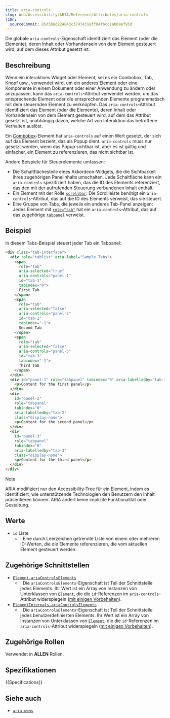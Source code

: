 ```yaml
---
title: aria-controls
slug: Web/Accessibility/ARIA/Reference/Attributes/aria-controls
l10n:
  sourceCommit: 85d5b8d224843c37974318ff04fbcc1ab69ef95d
---
```


Die globale `aria-controls`-Eigenschaft identifiziert das Element (oder die Elemente), deren Inhalt oder Vorhandensein von dem Element gesteuert wird, auf dem dieses Attribut gesetzt ist.

## Beschreibung

Wenn ein interaktives Widget oder Element, sei es ein Combobox, Tab, Knopf usw., verwendet wird, um ein anderes Element oder eine Komponente in einem Dokument oder einer Anwendung zu ändern oder anzupassen, kann das `aria-controls`-Attribut verwendet werden, um das entsprechende Element oder die entsprechenden Elemente programmatisch mit dem steuernden Element zu verknüpfen. Das `aria-controls`-Attribut identifiziert das Element (oder die Elemente), deren Inhalt oder Vorhandensein von dem Element gesteuert wird, auf dem das Attribut gesetzt ist, unabhängig davon, welche Art von Interaktion das betroffene Verhalten auslöst.

Ein [Combobox](/de/docs/Web/Accessibility/ARIA/Reference/Roles/combobox_role)-Element hat `aria-controls` auf einen Wert gesetzt, der sich auf das Element bezieht, das als Popup dient. `aria-controls` muss nur gesetzt werden, wenn das Popup sichtbar ist, aber es ist gültig und einfacher, ein Element zu referenzieren, das nicht sichtbar ist.

Andere Beispiele für Steuerelemente umfassen:

- Die Schaltflächesteile eines Akkordeon-Widgets, die die Sichtbarkeit ihres zugehörigen Panelinhalts umschalten. Jede Schaltfläche kann ein `aria-controls` spezifiziert haben, das die ID des Elements referenziert, das den mit der aufrufenden Steuerung verbundenen Inhalt enthält.
- Ein Element mit der Rolle [`scrollbar`](/de/docs/Web/Accessibility/ARIA/Reference/Roles/scrollbar_role): Die Scrollleiste benötigt ein `aria-controls`-Attribut, das auf die ID des Elements verweist, das sie steuert.
- Eine Gruppe von Tabs, die jeweils ein anderes Tab-Panel anzeigen: Jedes Element mit [`role="tab"`](/de/docs/Web/Accessibility/ARIA/Reference/Roles/tab_role) hat ein `aria-controls`-Attribut, das auf das zugehörige [`tabpanel`](/de/docs/Web/Accessibility/ARIA/Reference/Roles/tabpanel_role) verweist.

## Beispiel

In diesem Tabs-Beispiel steuert jeder Tab ein Tabpanel:

```html
<div class="tab-interface">
  <div role="tablist" aria-label="Sample Tabs">
    <span
      role="tab"
      aria-selected="true"
      aria-controls="panel-1"
      id="tab-1"
      tabindex="0">
      First Tab
    </span>
    <span
      role="tab"
      aria-selected="false"
      aria-controls="panel-2"
      id="tab-2"
      tabindex="-1">
      Second Tab
    </span>
    <span
      role="tab"
      aria-selected="false"
      aria-controls="panel-3"
      id="tab-3"
      tabindex="-1">
      Third Tab
    </span>
  </div>
  <div id="panel-1" role="tabpanel" tabindex="0" aria-labelledby="tab-1">
    <p>Content for the first panel</p>
  </div>
  <div
    id="panel-2"
    role="tabpanel"
    tabindex="0"
    aria-labelledby="tab-2"
    class="display-none">
    <p>Content for the second panel</p>
  </div>
  <div
    id="panel-3"
    role="tabpanel"
    tabindex="0"
    aria-labelledby="tab-3"
    class="display-none">
    <p>Content for the third panel</p>
  </div>
</div>
```

> [!NOTE]
> ARIA modifiziert nur den Accessibility-Tree für ein Element, indem es identifiziert, wie unterstützende Technologien den Benutzern den Inhalt präsentieren können. ARIA ändert keine implizite Funktionalität oder Gestaltung.

## Werte

- `id` Liste
  - : Eine durch Leerzeichen getrennte Liste von einem oder mehreren ID-Werten, die die Elemente referenzieren, die vom aktuellen Element gesteuert werden.

## Zugehörige Schnittstellen

- [`Element.ariaControlsElements`](/de/docs/Web/API/Element/ariaControlsElements)
  - : Die `ariaControlsElements`-Eigenschaft ist Teil der Schnittstelle jedes Elements.
    Ihr Wert ist ein Array von Instanzen von Unterklassen von [`Element`](/de/docs/Web/API/Element), die die `id`-Referenzen im `aria-controls`-Attribut widerspiegeln ([mit einigen Vorbehalten](/de/docs/Web/API/Document_Object_Model/Reflected_attributes#reflected_element_references)).
- [`ElementInternals.ariaControlsElements`](/de/docs/Web/API/ElementInternals/ariaControlsElements)
  - : Die `ariaControlsElements`-Eigenschaft ist Teil der Schnittstelle jedes benutzerdefinierten Elements.
    Ihr Wert ist ein Array von Instanzen von Unterklassen von [`Element`](/de/docs/Web/API/Element), die die `id`-Referenzen im `aria-controls`-Attribut widerspiegeln ([mit einigen Vorbehalten](/de/docs/Web/API/Document_Object_Model/Reflected_attributes#reflected_element_references)).

## Zugehörige Rollen

Verwendet in **ALLEN** Rollen.

## Spezifikationen

{{Specifications}}

## Siehe auch

- [`aria-owns`](/de/docs/Web/Accessibility/ARIA/Reference/Attributes/aria-owns)
